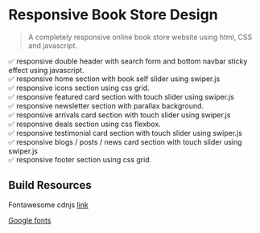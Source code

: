 # Responsive Book Store Design

> A completely responsive online book store website using html, CSS and javascript.

✅ responsive double header with search form and bottom navbar sticky effect using javascript.<br />
✅ responsive home section with book self slider using swiper.js<br />
✅ responsive icons section using css grid.<br />
✅ responsive featured card section with touch slider using swiper.js<br />
✅ responsive newsletter section with parallax background.<br />
✅ responsive arrivals card section with touch slider using swiper.js<br />
✅ responsive deals section using css flexbox.<br />
✅ responsive testimonial card section with touch slider using swiper.js<br />
✅ responsive blogs / posts / news card section with touch slider using swiper.js<br />
✅ responsive footer section using css grid.

## Build Resources

Fontawesome cdnjs [link](https://cdnjs.com/libraries/font-awesome/5.15.4)

[Google fonts](https://fonts.google.com/specimen/Poppins?query=poppins)
